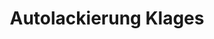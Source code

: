 ---
title: "Autolackierung Klages"
url: /windischleuba/autolackierung-klages/
shop: Autowerkstatt
---